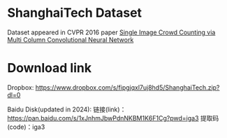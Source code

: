 # ShanghaiTech Dataset
Dataset appeared in CVPR 2016 paper [Single Image Crowd Counting via Multi Column Convolutional Neural Network](https://www.cv-foundation.org/openaccess/content_cvpr_2016/papers/Zhang_Single-Image_Crowd_Counting_CVPR_2016_paper.pdf)

# Download link
Dropbox:   https://www.dropbox.com/s/fipgjqxl7uj8hd5/ShanghaiTech.zip?dl=0

Baidu Disk(updated in 2024): 
链接(link)：https://pan.baidu.com/s/1xJnhmJbwPdnNKBM1K6F1Cg?pwd=iga3 
提取码(code)：iga3

